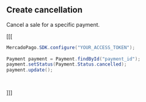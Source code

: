 ## Create cancellation

Cancel a sale for a specific payment.

[[[
```java
MercadoPago.SDK.configure("YOUR_ACCESS_TOKEN");
 
Payment payment = Payment.findById("payment_id");
payment.setStatus(Payment.Status.cancelled);
payment.update();

 
```
]]]